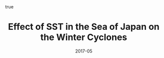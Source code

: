 ---
title: Effect of SST in the Sea of Japan on the Winter Cyclones
event: The 1st JpGU-AGU Joint Meeting
event_url: 

location: Makuhari Messe
address:
#  street: 450 Serra Mall
  city: 
  region: Chiba 
#  postcode: '94305'
  country: Japan

summary:
abstract: ""

# Talk start and end times.
#   End time can optionally be hidden by prefixing the line with `#`.
date: "2017-05"
#date_end: 
all_day: false

# Schedule page publish date (NOT talk date).
publishDate: "2017-05-20"

authors: [Ning Zhao, Shinsuke Iwasaki, Atsuhiko Isobe]
tags: [poster]

# Is this a featured talk? (true/false)
featured: false


#links:
#- icon: twitter
#  icon_pack: fab
#  name: Follow
#  url: https://twitter.com/georgecushen
url_code: ""
url_pdf: ""
url_slides: ""
url_video: ""


# Enable math on this page?
math: true
---